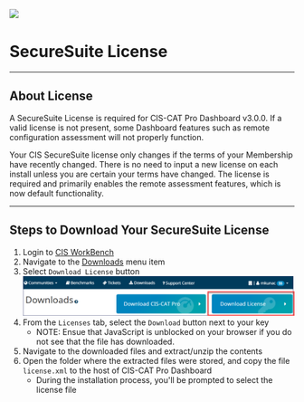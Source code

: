 ![](http://i.imgur.com/5yZfZi5.jpg)

# SecureSuite License

----------

## About License 

A SecureSuite License is required for CIS-CAT Pro Dashboard v3.0.0. If a valid license is not present, some Dashboard features such as remote configuration assessment will not properly function. 

Your CIS SecureSuite license only changes if the terms of your Membership have recently changed. There is no need to input a new license on each install unless you are certain your terms have changed. The license is required and primarily enables the remote assessment features, which is now default functionality. 

----------

## Steps to Download Your SecureSuite License

1. Login to [CIS WorkBench](https://workbench.cisecurity.org/dashboard)
2. Navigate to the [Downloads](https://workbench.cisecurity.org/files) menu item
3. Select `Download License` button
![](img/DownloadLicense.png)
4. From the `Licenses` tab, select the `Download` button next to your key
	- NOTE: Ensue that JavaScript is unblocked on your browser if you do not see that the file has downloaded.
5. Navigate to the downloaded files and extract/unzip the contents
6. Open the folder where the extracted files were stored, and copy the file `license.xml` to the host of CIS-CAT Pro Dashboard
	- During the installation process, you'll be prompted to select the license file